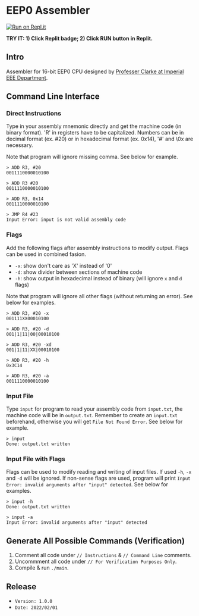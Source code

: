 # EEP0 Assembler

[![Run on Repl.it](https://repl.it/badge/github/samuelpswang/eep0-assembler)](https://repl.it/github/samuelpswang/eep0-assembler)

**TRY IT: 1) Click Replit badge; 2) Click RUN button in Replit.**

## Intro
Assembler for 16-bit EEP0 CPU designed by [Professer Clarke at Imperial EEE Department](https://www.imperial.ac.uk/people/t.clarke).

## Command Line Interface
### Direct Instructions
Type in your assembly mnemonic directly and get the machine code (in binary format). 
'R' in registers have to be capitalized. Numbers can be in decimal format (ex. #20) or in hexadecimal format (ex. 0x14), \'#\' and \0x are necessary. 

Note that program will ignore missing comma. See below for example.

```
> ADD R3, #20
0011110000010100

> ADD R3 #20
0011110000010100

> ADD R3, 0x14
0011110000010100

> JMP R4 #23
Input Error: input is not valid assembly code
```

### Flags

Add the following flags after assembly instructions to modify output. Flags can be used in combined fasion.

* `-x`: show don't care as 'X' instead of '0'
* `-d`: show divider between sections of machine code
* `-h`: show output in hexadecimal instead of binary (will ignore `x` and `d` flags)

Note that program will ignore all other flags (without returning an error). See below for examples.

```
> ADD R3, #20 -x
001111XX00010100

> ADD R3, #20 -d
001|1|11|00|00010100

> ADD R3, #20 -xd
001|1|11|XX|00010100

> ADD R3, #20 -h
0x3C14

> ADD R3, #20 -a
0011110000010100
```

### Input File
Type `input` for program to read your assembly code from `input.txt`, the machine code will be in `output.txt`. Remember to create an `input.txt` beforehand, otherwise you will get `File Not Found Error`. See below for example.
```
> input
Done: output.txt written
```

### Input File with Flags
Flags can be used to modify reading and writing of input files. If used `-h`, `-x` and `-d` will be ignored. If non-sense flags are used, program will print `Input Error: invalid arguments after "input" detected`. See below for examples.
```
> input -h
Done: output.txt written

> input -a
Input Error: invalid arguments after "input" detected
```

## Generate All Possible Commands (Verification)
1. Comment all code under `// Instructions` & `// Command Line` comments.
2. Uncommment all code under `// For Verification Purposes Only`.
3. Compile & run `./main`. 

## Release
* `Version: 1.0.0`
* `Date: 2022/02/01`
